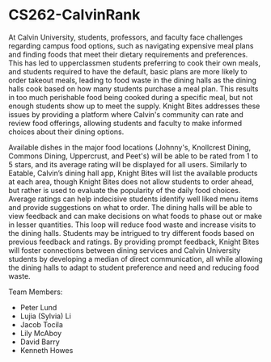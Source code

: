 # CS262-CalvinRank

At Calvin University, students, professors, and faculty face challenges regarding campus food options, such as navigating expensive meal plans and finding foods that meet their dietary requirements and preferences. This has led to upperclassmen students preferring to cook their own meals, and students required to have the default, basic plans are more likely to order takeout meals, leading to food waste in the dining halls as the dining halls cook based on how many students purchase a meal plan. This results in too much perishable food being cooked during a specific meal, but not enough students show up to meet the supply. Knight Bites addresses these issues by providing a platform where Calvin's community can rate and review food offerings, allowing students and faculty to make informed choices about their dining options.

Available dishes in the major food locations (Johnny's, Knollcrest Dining, Commons Dining, Uppercrust, and Peet's) will be able to be rated from 1 to 5 stars, and its average rating will be displayed for all users. Similarly to Eatable, Calvin’s dining hall app, Knight Bites will list the available products at each area, though Knight Bites does not allow students to order ahead, but rather is used to evaluate the popularity of the daily food choices. Average ratings can help indecisive students identify well liked menu items and provide suggestions on what to order. The dining halls will be able to view feedback and can make decisions on what foods to phase out or make in lesser quantities. This loop will reduce food waste and increase visits to the dining halls. Students may be intrigued to try different foods based on previous feedback and ratings. By providing prompt feedback, Knight Bites will foster connections between dining services and Calvin University students by developing a median of direct communication, all while allowing the dining halls to adapt to student preference and need and reducing food waste.

Team Members:

- Peter Lund
- Lujia (Sylvia) Li
- Jacob Tocila
- Lily McAboy
- David Barry
- Kenneth Howes

